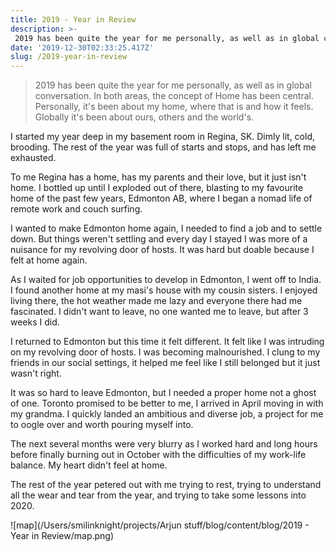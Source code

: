 ```yaml
---
title: 2019 - Year in Review
description: >-
 2019 has been quite the year for me personally, as well as in global conversation. In both areas, the concept of Home has been central.
date: '2019-12-30T02:33:25.417Z'
slug: /2019-year-in-review
---
```




> 2019 has been quite the year for me personally, as well as in global conversation. In both areas, the concept of Home has been central. Personally, it's been about my home, where that is and how it feels. Globally it's been about ours, others and the world's.



I started my year deep in my basement room in Regina, SK. Dimly lit, cold, brooding. The rest of the year was full of starts and stops, and has left me exhausted.

To me Regina has a home, has my parents and their love, but it just isn't home. I bottled up until I exploded out of there, blasting to my favourite home of the past few years, Edmonton AB, where I began a nomad life of remote work and couch surfing.

I wanted to make Edmonton home again, I needed to find a job and to settle down. But things weren't settling and every day I stayed I was more of a nuisance for my revolving door of hosts. It was hard but doable because I felt at home again. 

As I waited for job opportunities to develop in Edmonton, I went off to India. I found another home at my masi's house with my cousin sisters. I enjoyed living there, the hot weather made me lazy and everyone there had me fascinated. I didn't want to leave, no one wanted me to leave, but after 3 weeks I did.

I returned to Edmonton but this time it felt different. It felt like I was intruding on my revolving door of hosts. I was becoming malnourished. I clung to my friends in our social settings, it helped me feel like I still belonged but it just wasn't right.

It was so hard to leave Edmonton, but I needed a proper home not a ghost of one. Toronto promised to be better to me, I arrived in April moving in with my grandma. I quickly landed an ambitious and diverse job, a project for me to oogle over and worth pouring myself into.

The next several months were very blurry as I worked hard and long hours before finally burning out in October with the difficulties of my work-life balance. My heart didn't feel at home. 

The rest of the year petered out with me trying to rest, trying to understand all the wear and tear from the year, and trying to take some lessons into 2020.

![map](/Users/smilinknight/projects/Arjun stuff/blog/content/blog/2019 - Year in Review/map.png)